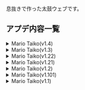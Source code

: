 息抜きで作った太鼓ウェブです。

## アプデ内容一覧
<details><summary>Mario Taiko(v1.4)</summary>
 
1. 楽曲の追加
 - ライアーダンサー
 - テトリス / 柊マグネタイト feat.重音テトSV
 - はいよろこんで
 - 溺愛快楽BLACK OUT / ゆぅ69 feat.重音テト
 - DEJA VU
 - Vicissitudes / luna3419 vs mamekakao
 - げんてん / 大漠波新 feat.MEIKO
 - おぎゃりないざー / CosMo.B.S.P.310 Remix feat.初音ミク
 - Got The Groove
 - どんな結末がお望みだい？
 - でいどりーむ / 豆カカオ feat.初音ミク
 - メモリア
 - ブルーストーム
 - メイジ・オブ・ヴァイオレット
2. 一部楽曲の難易度追加
 - 超最終鬼畜妹フランドール・S
3. 一部楽曲の削除
 - 百鬼祭 / Kanaria feat.初音ミク
</details>

<details><summary>Mario Taiko(v1.3)</summary>
 
1. 楽曲の追加
 - RUNNING IN THE 90's
 - ヨイ！ヨイ！ヨイ！！！！
 - DON'T STAND SO CLOSE
 - 少女レイ
 - Help me, ERINNNNNN!!
 - 今年も「雪降り、メリクリ」目指して頑張ります！！
 - Random
 - 超最終鬼畜妹フランドール・S
 - ハナタバ / MIMI feat.可不
 - Retribution ~ Cycle of Rede
</details>

<details><summary>Mario Taiko(v1.22)</summary>
 
1. 超高難易度楽曲の追加！
 - 嬢王 / 八王子P feat.初音ミク
</details>

<details><summary>Mario Taiko(v1.21)</summary>
 
1. 一部楽曲の難易度がおかしくなっていたのを修正
2. 楽曲の追加
 - 百鬼祭
 - ヒアソビ
 - 風となれ (期間限定！2024/04/29まで)
</details>

<details><summary>Mario Taiko(v1.2)</summary>
 
1. Google Driveによるインポートの対応
</details>

<details><summary>Mario Taiko(v1.101)</summary>

1. 楽曲の追加
 - シークライファー(FULLver.)
 - おこちゃま戦争(FULLver.)
 - Armageddon
 - M.I.L.F
 - アンハッピーリフレイン
 - まにまに
 - インビジブル
 - アグノスティック
 - マンマルダンス
 - スピール
2. 一部譜面の修正
 - ジダンダーナイト(裏)
 - プラネタリウム・レヴュー
</details>

<details><summary>Mario Taiko(v1.1)</summary>
 
1. タタコンの対応
</details>
